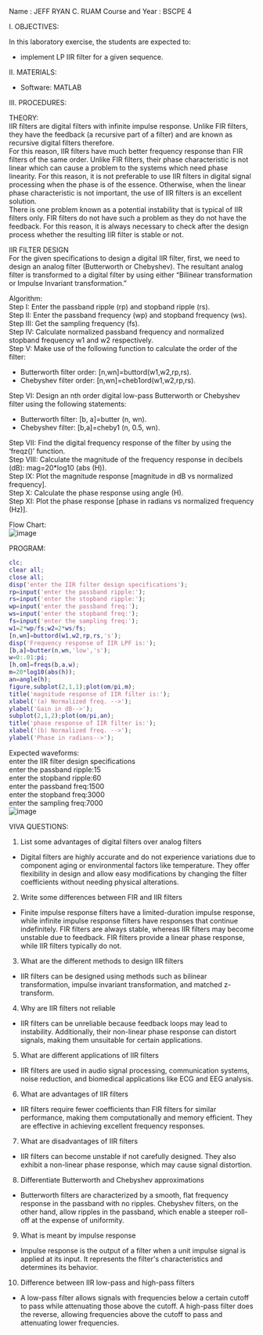 Name			: JEFF RYAN C. RUAM
Course and Year	: BSCPE 4


I. OBJECTIVES:  

In this laboratory exercise, the students are expected to:  
- implement LP IIR filter for a given sequence.  

II. MATERIALS:  

- Software: MATLAB  


III. PROCEDURES:  

THEORY:  
IIR filters are digital filters with infinite impulse response. Unlike FIR filters, they have the feedback (a recursive part of a filter) and are known as recursive digital filters therefore.  
For this reason, IIR filters have much better frequency response than FIR filters of the same order. Unlike FIR filters, their phase characteristic is not linear which can cause a problem to the systems which need phase linearity. For this reason, it is not preferable to use IIR filters in digital signal processing when the phase is of the essence. Otherwise, when the linear phase characteristic is not important, the use of IIR filters is an excellent solution.  
There is one problem known as a potential instability that is typical of IIR filters only. FIR filters do not have such a problem as they do not have the feedback. For this reason, it is always necessary to check after the design process whether the resulting IIR filter is stable or not.  

IIR FILTER DESIGN  
For the given specifications to design a digital IIR filter, first, we need to design an analog filter (Butterworth or Chebyshev). The resultant analog filter is transformed to a digital filter by using either “Bilinear transformation or Impulse Invariant transformation.”  

Algorithm:  
Step I: Enter the passband ripple (rp) and stopband ripple (rs).  
Step II: Enter the passband frequency (wp) and stopband frequency (ws).  
Step III: Get the sampling frequency (fs).  
Step IV: Calculate normalized passband frequency and normalized stopband frequency w1 and w2 respectively.  
Step V: Make use of the following function to calculate the order of the filter:  

- Butterworth filter order: [n,wn]=buttord(w1,w2,rp,rs).  
- Chebyshev filter order: [n,wn]=cheb1ord(w1,w2,rp,rs).  

Step VI: Design an nth order digital low-pass Butterworth or Chebyshev filter using the following statements:  

- Butterworth filter: [b, a]=butter (n, wn).  
- Chebyshev filter: [b,a]=cheby1 (n, 0.5, wn).  

Step VII: Find the digital frequency response of the filter by using the ‘freqz()’ function.  
Step VIII: Calculate the magnitude of the frequency response in decibels (dB): mag=20*log10 (abs (H)).  
Step IX: Plot the magnitude response [magnitude in dB vs normalized frequency].  
Step X: Calculate the phase response using angle (H).  
Step XI: Plot the phase response [phase in radians vs normalized frequency (Hz)].  

Flow Chart:  
![image](https://github.com/user-attachments/assets/fff6a889-1bf5-4eed-b0b4-d97fcb775813)

PROGRAM:  
```matlab
clc;  
clear all;  
close all;  
disp('enter the IIR filter design specifications');  
rp=input('enter the passband ripple:');  
rs=input('enter the stopband ripple:');  
wp=input('enter the passband freq:');  
ws=input('enter the stopband freq:');  
fs=input('enter the sampling freq:');  
w1=2*wp/fs;w2=2*ws/fs;  
[n,wn]=buttord(w1,w2,rp,rs,'s');  
disp('Frequency response of IIR LPF is:');  
[b,a]=butter(n,wn,'low','s');  
w=0:.01:pi;  
[h,om]=freqs(b,a,w);  
m=20*log10(abs(h));  
an=angle(h);  
figure,subplot(2,1,1);plot(om/pi,m);  
title('magnitude response of IIR filter is:');  
xlabel('(a) Normalized freq. -->');  
ylabel('Gain in dB-->');  
subplot(2,1,2);plot(om/pi,an);  
title('phase response of IIR filter is:');  
xlabel('(b) Normalized freq. -->');  
ylabel('Phase in radians-->');  
```
Expected waveforms:  
enter the IIR filter design specifications  
enter the passband ripple:15  
enter the stopband ripple:60  
enter the passband freq:1500  
enter the stopband freq:3000  
enter the sampling freq:7000  
![image](https://github.com/user-attachments/assets/f9c57d89-c064-4dd0-935e-2f39c9deba2d)



VIVA QUESTIONS:  

1. List some advantages of digital filters over analog filters  

- Digital filters are highly accurate and do not experience variations due to component 
aging or environmental factors like temperature. They offer flexibility in design and allow 
easy modifications by changing the filter coefficients without needing physical alterations.  

2. Write some differences between FIR and IIR filters  

- Finite impulse response filters have a limited-duration impulse response, while infinite 
impulse response filters have responses that continue indefinitely. FIR filters are always 
stable, whereas IIR filters may become unstable due to feedback. FIR filters provide a linear phase response, while IIR filters typically do not.  

3. What are the different methods to design IIR filters  

- IIR filters can be designed using methods such as bilinear transformation, impulse invariant 
transformation, and matched z-transform.  

4. Why are IIR filters not reliable  

- IIR filters can be unreliable because feedback loops may lead to instability. Additionally, 
their non-linear phase response can distort signals, making them unsuitable for certain applications.  

5. What are different applications of IIR filters  

- IIR filters are used in audio signal processing, communication systems, noise reduction, 
and biomedical applications like ECG and EEG analysis.  

6. What are advantages of IIR filters  

- IIR filters require fewer coefficients than FIR filters for similar performance, making them 
computationally and memory efficient. They are effective in achieving excellent frequency responses.  

7. What are disadvantages of IIR filters  

- IIR filters can become unstable if not carefully designed. They also exhibit a non-linear phase 
response, which may cause signal distortion.  

8. Differentiate Butterworth and Chebyshev approximations  

- Butterworth filters are characterized by a smooth, flat frequency response in the passband with no 
ripples. Chebyshev filters, on the other hand, allow ripples in the passband, which enable a steeper roll-off at the expense of uniformity.  

9. What is meant by impulse response  

- Impulse response is the output of a filter when a unit impulse signal is applied at its input. It 
represents the filter's characteristics and determines its behavior.  

10. Difference between IIR low-pass and high-pass filters  

- A low-pass filter allows signals with frequencies below a certain cutoff to pass while attenuating 
those above the cutoff. A high-pass filter does the reverse, allowing frequencies above the cutoff to pass and attenuating lower frequencies.   

